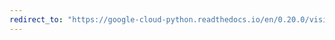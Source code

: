```yaml
---
redirect_to: "https://google-cloud-python.readthedocs.io/en/0.20.0/vision-safe-search.html"
---
```

